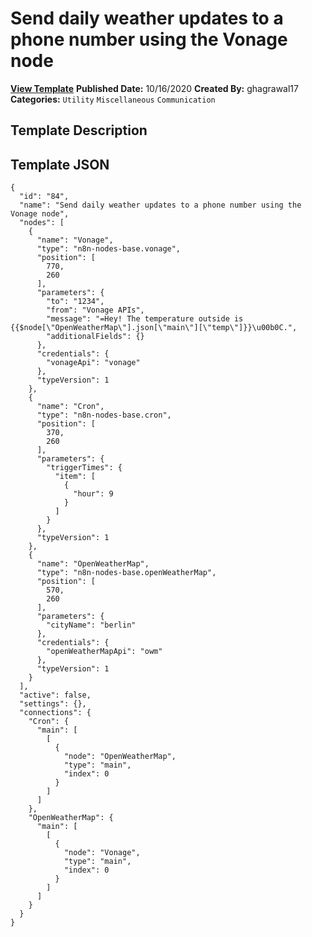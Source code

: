 # Send daily weather updates to a phone number using the Vonage node

**[View Template](https://n8n.io/workflows/723-/)**  **Published Date:** 10/16/2020  **Created By:** ghagrawal17  **Categories:** `Utility` `Miscellaneous` `Communication`  

## Template Description



## Template JSON

```
{
  "id": "84",
  "name": "Send daily weather updates to a phone number using the Vonage node",
  "nodes": [
    {
      "name": "Vonage",
      "type": "n8n-nodes-base.vonage",
      "position": [
        770,
        260
      ],
      "parameters": {
        "to": "1234",
        "from": "Vonage APIs",
        "message": "=Hey! The temperature outside is {{$node[\"OpenWeatherMap\"].json[\"main\"][\"temp\"]}}\u00b0C.",
        "additionalFields": {}
      },
      "credentials": {
        "vonageApi": "vonage"
      },
      "typeVersion": 1
    },
    {
      "name": "Cron",
      "type": "n8n-nodes-base.cron",
      "position": [
        370,
        260
      ],
      "parameters": {
        "triggerTimes": {
          "item": [
            {
              "hour": 9
            }
          ]
        }
      },
      "typeVersion": 1
    },
    {
      "name": "OpenWeatherMap",
      "type": "n8n-nodes-base.openWeatherMap",
      "position": [
        570,
        260
      ],
      "parameters": {
        "cityName": "berlin"
      },
      "credentials": {
        "openWeatherMapApi": "owm"
      },
      "typeVersion": 1
    }
  ],
  "active": false,
  "settings": {},
  "connections": {
    "Cron": {
      "main": [
        [
          {
            "node": "OpenWeatherMap",
            "type": "main",
            "index": 0
          }
        ]
      ]
    },
    "OpenWeatherMap": {
      "main": [
        [
          {
            "node": "Vonage",
            "type": "main",
            "index": 0
          }
        ]
      ]
    }
  }
}
```
